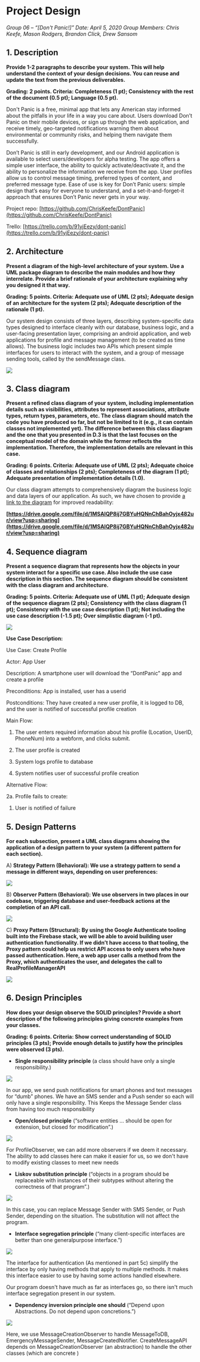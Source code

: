 
# Project Design

_Group 06 – “[Don't Panic!]”
Date: April 5, 2020
Group Members: Chris Keefe, Mason Rodgers, Brandon Click, Drew Sansom_

## 1. Description

__Provide 1-2 paragraphs to describe your system. This will help understand the context of
your design decisions. You can reuse and update the text from the previous deliverables.__

__Grading: 2 points. Criteria: Completeness (1 pt); Consistency with the rest of the document (0.5 pt); Language (0.5 pt).__

Don't Panic is a free, minimal app that lets any American stay informed about the pitfalls in your life in a way you care about. Users download Don’t Panic on their mobile devices, or sign up through the web application, and receive timely, geo-targeted notifications warning them about environmental or community risks, and helping them navigate them successfully.

Don’t Panic is still in early development, and our Android application is available to select users/developers for alpha testing. The app offers a simple user interface, the ability to quickly activate/deactivate it, and the ability to personalize the information we receive from the app. User profiles allow us to control message timing, preferred types of content, and preferred message type. Ease of use is key for Don’t Panic users: simple design that’s easy for everyone to understand, and a set-it-and-forget-it approach that ensures Don’t Panic never gets in your way.

Project repo: [https://github.com/ChrisKeefe/DontPanic](https://github.com/ChrisKeefe/DontPanic)

Trello: [https://trello.com/b/91yjEezy/dont-panic](https://trello.com/b/91yjEezy/dont-panic)

## 2. Architecture

__Present a diagram of the high-level architecture of your system. Use a UML package diagram to describe the main modules and how they interrelate. Provide a brief rationale of your architecture explaining why you designed it that way.__

__Grading: 5 points. Criteria: Adequate use of UML (2 pts); Adequate design of an architecture for the system (2 pts); Adequate description of the rationale (1 pt).__

Our system design consists of three layers, describing system-specific data types designed to interface cleanly with our database, business logic, and a user-facing presentation layer, comprising an android application, and web applications for profile and message management (to be created as time allows). The business logic includes two APIs which present simple interfaces for users to interact with the system, and a group of message sending tools, called by the sendMessage class.

**![](https://lh5.googleusercontent.com/L9RY59Hqmdx4i-PFXYHnoPHflma4ytZtf9PdfggYGz8rZgktTCebMSFeYajVPKC6a6SuY37XUl4ma0gthnYolbKxKhTQl39oRqct0I-95K-SyizofAGQ0Dlpayt4L2RIpuQ-ypjG)**
## 3. Class diagram

__Present a refined class diagram of your system, including implementation details such as visibilities, attributes to represent associations, attribute types, return types, parameters, etc. The class diagram should match the code you have produced so far, but not be limited to it (e.g., it can contain classes not implemented yet). The difference between this class diagram and the one that you presented in D.3 is that the last focuses on the conceptual model of the domain while the former reflects the implementation. Therefore, the implementation details are relevant in this case.__

__Grading: 6 points. Criteria: Adequate use of UML (2 pts); Adequate choice of classes and relationships (2 pts); Completeness of the diagram (1 pt); Adequate presentation of implementation details (1.0).__

Our class diagram attempts to comprehensively diagram the business logic and data layers of our application. As such, we have chosen to provide [a link to the diagram](https://drive.google.com/file/d/1MSAlQP8ij7GBYuHQNnChBahOyjx482ur/view?usp=sharing) for improved readability:

**[https://drive.google.com/file/d/1MSAlQP8ij7GBYuHQNnChBahOyjx482ur/view?usp=sharing](https://drive.google.com/file/d/1MSAlQP8ij7GBYuHQNnChBahOyjx482ur/view?usp=sharing)**

## 4. Sequence diagram

__Present a sequence diagram that represents how the objects in your system interact for a specific use case. Also include the use case description in this section. The sequence diagram should be consistent with the class diagram and architecture.__

__Grading: 5 points. Criteria: Adequate use of UML (1 pt); Adequate design of the sequence diagram (2 pts); Consistency with the class diagram (1 pt); Consistency with the use case description (1 pt); Not including the use case description (-1.5 pt); Over simplistic diagram (-1 pt).__

**![](https://lh5.googleusercontent.com/8lKRaYvIXx2ypbheMtQPFbuHT-4cxvIg44Jr9Med-hZ_NhFqpoHgiUiv-d7CCNzUv5kAqdhdTuX9DZjWxJknWQt7skofJ-UQ-rNiJxXHb_bVvyvYp1g_0Lq66oIUIuIfMau0LLTd)**

__Use Case Description:__

Use Case: Create Profile

Actor: App User

Description: A smartphone user will download the “DontPanic” app and create a profile

Preconditions: App is installed, user has a userid

Postconditions: They have created a new user profile, it is logged to DB, and the user is notified of successful profile creation

Main Flow:

1.  The user enters required information about his profile (Location, UserID, PhoneNum) into a webform, and clicks submit.

2.  The user profile is created

3.  System logs profile to database

4.  System notifies user of successful profile creation

Alternative Flow:

2a. Profile fails to create:  
1. User is notified of failure

## 5. Design Patterns

__For each subsection, present a UML class diagrams showing the application of a design pattern to your system (a different pattern for each section).__

A) __Strategy Pattern (Behavioral): We use a strategy pattern to send a message in different ways, depending on user preferences:__

![](https://lh4.googleusercontent.com/kDkCFa-OmdvT4OJV-DDFZPZBI3zPN7h7_ZPsOZqMZHyEQSsXnYu_EY1uhcywNp972KJeTTBLcc2KaL1Ey9EnzhdmxSAHqSVUzD1hlzXddcwX7iCcNdIpRPDolcQ2zqAn0HSPTWDr)

B) __Observer Pattern (Behavioral): We use observers in two places in our codebase, triggering database and user-feedback actions at the completion of an API call.__

![](https://lh6.googleusercontent.com/1HENpaNuonSdeWsjDaElF2wq6DptjXFnXFSIYgwfLUFuGcN0i7MVdcswAvlQ0isThH3tYmzrkZyqEvVSnU3EcKcJ2cw3KRodPWF1zmakjWBbvuGFzf0voDPADCyvpPcvhKaiDOZx)

C) __Proxy Pattern (Structural): By using the Google Authenticate tooling built into the Firebase stack, we will be able to avoid building user authentication functionality. If we didn’t have access to that tooling, the Proxy pattern could help us restrict API access to only users who have passed authentication. Here, a web app user calls a method from the Proxy, which authenticates the user, and delegates the call to RealProfileManagerAPI__

![](https://lh5.googleusercontent.com/u2bT5F4tm4zh7WBLlq8D93tjl34FcNpTPLRHdSxLq11qfm5OHCvoBb2anAEloX1bPbyhvkx17OGI3Opq_-zJdvx58EDrtf12e2MDbkFoEebVtdedaJNJS_aAEXFy2_PUPMTOBlug)

## 6. Design Principles

__How does your design observe the SOLID principles? Provide a short description of the following principles giving concrete examples from your classes.__

__Grading: 6 points. Criteria: Show correct understanding of SOLID principles (3 pts); Provide enough details to justify how the principles were observed (3 pts).__

-   __Single responsibility principle__ (a class should have only a single responsibility.)

![](https://lh6.googleusercontent.com/HWy39uQp10f5AeLGBuYvCZqN6oIWNWcsM719jrJVafRg_xhC0F_U7P1CqYtouJOgybGSp34adsaPFjuReYyfzgAPpabqJsvK_E89tThC-MgswyFcg6PXzywfixcxnYo58mmRdDs9)

In our app, we send push notifications for smart phones and text messages for “dumb” phones. We have an SMS sender and a Push sender so each will only have a single responsibility. This Keeps the Message Sender class from having too much responsibility

-   __Open/closed principle__ (“software entities … should be open for extension, but closed for modification”.)

![](https://lh3.googleusercontent.com/SHPJOQHbo8gI-gah9ZVVUN3uT9jDMXnqmeuVpJxBGKX0STagxQAETUbu8TdGEZJejxHMfL1rqX9R2X5uQZn6anryTLibGbICjoOWm4tJn8cwxs-Vr3CaQV9be34FvMuXu-oN4ozr)

For ProfileObserver, we can add more observers if we deem it necessary. The ability to add classes here can make it easier for us, so we don't have to modify existing classes to meet new needs

-   __Liskov substitution principle__ (“objects in a program should be replaceable with instances of their subtypes without altering the correctness of that program”.)

![](https://lh6.googleusercontent.com/HWy39uQp10f5AeLGBuYvCZqN6oIWNWcsM719jrJVafRg_xhC0F_U7P1CqYtouJOgybGSp34adsaPFjuReYyfzgAPpabqJsvK_E89tThC-MgswyFcg6PXzywfixcxnYo58mmRdDs9)

In this case, you can replace Message Sender with SMS Sender, or Push Sender, depending on the situation. The substitution will not affect the program.

-   __Interface segregation principle__ (“many client-specific interfaces are better than one generalpurpose interface.”)

![](https://lh5.googleusercontent.com/u2bT5F4tm4zh7WBLlq8D93tjl34FcNpTPLRHdSxLq11qfm5OHCvoBb2anAEloX1bPbyhvkx17OGI3Opq_-zJdvx58EDrtf12e2MDbkFoEebVtdedaJNJS_aAEXFy2_PUPMTOBlug)

The interface for authentication (As mentioned in part 5c) simplify the interface by only having methods that apply to multiple methods. It makes this interface easier to use by having some actions handled elsewhere.

Our program doesn't have much as far as interfaces go, so there isn't much interface segregation present in our system.

-   __Dependency inversion principle one should__ (“Depend upon Abstractions. Do not depend upon concretions.”)

![](https://lh5.googleusercontent.com/nuOPmbkMpCt2pU0wNOtjSAJaAW9uR7ptGfDVgnELyNeE77hmC2ohC8lPDgtRjZSLof_HWjLtk-lHuO_cq24Zjlx9nQm80fCvE5nI1Uvx6H1GAH-rGu3ZjVuDJJ4Pqi5cxOSxyo1r)

Here, we use MessageCreationObserver to handle MessageToDB, EmergencyMessageSender, MessageCreatedNotifier. CreateMessageAPI depends on MessageCreationObserver (an abstraction) to handle the other classes (which are concrete )

